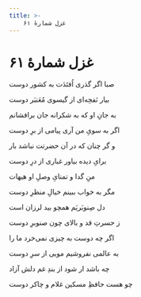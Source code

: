 ```yaml
---
title: >-
    غزل شمارهٔ ۶۱
---
```

# غزل شمارهٔ ۶۱

<div class="b" id="bn1"><div class="m1"><p>صبا اگر گذری اُفتَدَت به کشور دوست</p></div>
<div class="m2"><p>بیار نَفحِه‌ای از گیسوی مُعَنبَر دوست</p></div></div>
<div class="b" id="bn2"><div class="m1"><p>به جانِ او که به شکرانه جان برافشانم</p></div>
<div class="m2"><p>اگر به سویِ من آری پیامی از برِ دوست</p></div></div>
<div class="b" id="bn3"><div class="m1"><p>و گر چنان که در آن حضرتت نباشد بار</p></div>
<div class="m2"><p>برایِ دیده بیاور غباری از درِ دوست</p></div></div>
<div class="b" id="bn4"><div class="m1"><p>منِ گدا و تمنایِ وصلِ او هیهات</p></div>
<div class="m2"><p>مگر به خواب ببینم خیالِ منظرِ دوست</p></div></div>
<div class="b" id="bn5"><div class="m1"><p>دل صِنوبَریَم همچو بید لرزان است</p></div>
<div class="m2"><p>ز حسرتِ قد و بالای چون صنوبرِ دوست</p></div></div>
<div class="b" id="bn6"><div class="m1"><p>اگر چه دوست به چیزی نمی‌خرد ما را</p></div>
<div class="m2"><p>به عالمی نفروشیم مویی از سرِ دوست</p></div></div>
<div class="b" id="bn7"><div class="m1"><p>چه باشد ار شود از بندِ غم دلش آزاد</p></div>
<div class="m2"><p>چو هست حافظِ مسکین غلام و چاکر دوست</p></div></div>